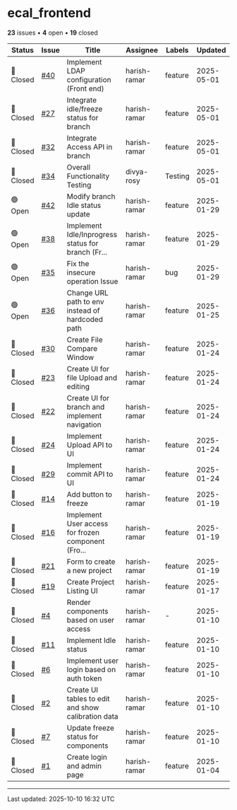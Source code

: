 # ecal_frontend

**23** issues • **4** open • **19** closed

<table class="github-issue-table">
<thead>
<tr>
<th>Status</th>
<th>Issue</th>
<th>Title</th>
<th>Assignee</th>
<th>Labels</th>
<th>Updated</th>
</tr>
</thead>
<tbody>
<tr><td>🔴 Closed</td><td><a href='./issue-40-Implement-LDAP-configuration-Front-end.md'>#40</a></td><td>Implement LDAP configuration (Front end)</td><td>harish-ramar</td><td>feature</td><td>2025-05-01</td></tr>
<tr><td>🔴 Closed</td><td><a href='./issue-27-Integrate-idlefreeze-status-for-branch.md'>#27</a></td><td>Integrate idle/freeze status for branch</td><td>harish-ramar</td><td>feature</td><td>2025-05-01</td></tr>
<tr><td>🔴 Closed</td><td><a href='./issue-32-Integrate-Access-API-in-branch.md'>#32</a></td><td>Integrate Access API in branch</td><td>harish-ramar</td><td>feature</td><td>2025-05-01</td></tr>
<tr><td>🔴 Closed</td><td><a href='./issue-34-Overall-Functionality-Testing.md'>#34</a></td><td>Overall Functionality Testing</td><td>divya-rosy</td><td>Testing</td><td>2025-05-01</td></tr>
<tr><td>🟢 Open</td><td><a href='./issue-42-Modify-branch-Idle-status-update.md'>#42</a></td><td>Modify branch Idle status update</td><td>harish-ramar</td><td>feature</td><td>2025-01-29</td></tr>
<tr><td>🟢 Open</td><td><a href='./issue-38-Implement-IdleInprogress-status-for-branch-Front-e.md'>#38</a></td><td>Implement Idle/Inprogress status for branch (Fr...</td><td>harish-ramar</td><td>feature</td><td>2025-01-29</td></tr>
<tr><td>🟢 Open</td><td><a href='./issue-35-Fix-the-insecure-operation-Issue.md'>#35</a></td><td>Fix the insecure operation Issue</td><td>harish-ramar</td><td>bug</td><td>2025-01-29</td></tr>
<tr><td>🟢 Open</td><td><a href='./issue-36-Change-URL-path-to-env-instead-of-hardcoded-path.md'>#36</a></td><td>Change URL path to env instead of hardcoded path</td><td>harish-ramar</td><td>feature</td><td>2025-01-25</td></tr>
<tr><td>🔴 Closed</td><td><a href='./issue-30-Create-File-Compare-Window.md'>#30</a></td><td>Create File Compare Window</td><td>harish-ramar</td><td>feature</td><td>2025-01-24</td></tr>
<tr><td>🔴 Closed</td><td><a href='./issue-23-Create-UI-for-file-Upload-and-editing.md'>#23</a></td><td>Create UI for file Upload and editing</td><td>harish-ramar</td><td>feature</td><td>2025-01-24</td></tr>
<tr><td>🔴 Closed</td><td><a href='./issue-22-Create-UI-for-branch-and-implement-navigation.md'>#22</a></td><td>Create UI for branch and implement navigation</td><td>harish-ramar</td><td>feature</td><td>2025-01-24</td></tr>
<tr><td>🔴 Closed</td><td><a href='./issue-24-Implement-Upload-API-to-UI.md'>#24</a></td><td>Implement Upload API to UI</td><td>harish-ramar</td><td>feature</td><td>2025-01-24</td></tr>
<tr><td>🔴 Closed</td><td><a href='./issue-29-Implement-commit-API-to-UI.md'>#29</a></td><td>Implement commit API to UI</td><td>harish-ramar</td><td>feature</td><td>2025-01-24</td></tr>
<tr><td>🔴 Closed</td><td><a href='./issue-14-Add-button-to-freeze.md'>#14</a></td><td>Add button to freeze</td><td>harish-ramar</td><td>feature</td><td>2025-01-19</td></tr>
<tr><td>🔴 Closed</td><td><a href='./issue-16-Implement-User-access-for-frozen-component-Front-e.md'>#16</a></td><td>Implement User access for frozen component (Fro...</td><td>harish-ramar</td><td>feature</td><td>2025-01-19</td></tr>
<tr><td>🔴 Closed</td><td><a href='./issue-21-Form-to-create-a-new-project.md'>#21</a></td><td>Form to create a new project</td><td>harish-ramar</td><td>feature</td><td>2025-01-19</td></tr>
<tr><td>🔴 Closed</td><td><a href='./issue-19-Create-Project-Listing-UI.md'>#19</a></td><td>Create Project Listing UI</td><td>harish-ramar</td><td>feature</td><td>2025-01-17</td></tr>
<tr><td>🔴 Closed</td><td><a href='./issue-4-Render-components-based-on-user-access.md'>#4</a></td><td>Render components based on user access</td><td>harish-ramar</td><td>-</td><td>2025-01-10</td></tr>
<tr><td>🔴 Closed</td><td><a href='./issue-11-Implement-Idle-status.md'>#11</a></td><td>Implement Idle status</td><td>harish-ramar</td><td>feature</td><td>2025-01-10</td></tr>
<tr><td>🔴 Closed</td><td><a href='./issue-6-Implement-user-login-based-on-auth-token.md'>#6</a></td><td>Implement user login based on auth token</td><td>harish-ramar</td><td>feature</td><td>2025-01-10</td></tr>
<tr><td>🔴 Closed</td><td><a href='./issue-2-Create-UI-tables-to-edit-and-show-calibration-data.md'>#2</a></td><td>Create UI tables to edit and show calibration data</td><td>harish-ramar</td><td>feature</td><td>2025-01-10</td></tr>
<tr><td>🔴 Closed</td><td><a href='./issue-7-Update-freeze-status-for-components.md'>#7</a></td><td>Update freeze status for components</td><td>harish-ramar</td><td>feature</td><td>2025-01-10</td></tr>
<tr><td>🔴 Closed</td><td><a href='./issue-1-Create-login-and-admin-page.md'>#1</a></td><td>Create login and admin page</td><td>harish-ramar</td><td>feature</td><td>2025-01-04</td></tr>
</tbody>
</table>

---

Last updated: 2025-10-10 16:32 UTC